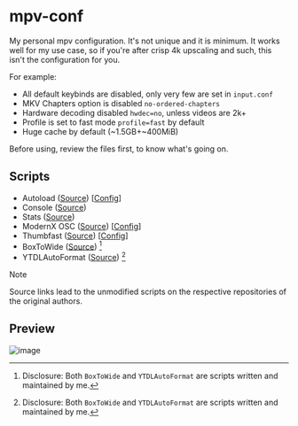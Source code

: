 # mpv-conf
My personal mpv configuration. It's not unique and it is minimum. It works well for my use case, so if you're after crisp 4k upscaling and such, this isn't the configuration for you.

For example:
- All default keybinds are disabled, only very few are set in `input.conf`
- MKV Chapters option is disabled `no-ordered-chapters`
- Hardware decoding disabled `hwdec=no`, unless videos are 2k+
- Profile is set to fast mode `profile=fast` by default
- Huge cache by default (~1.5GB+~400MiB)

Before using, review the files first, to know what's going on.

## Scripts
- Autoload ([Source](https://github.com/mpv-player/mpv/blob/master/TOOLS/lua/autoload.lua)) [[Config](./script-opts/autoload.conf)]
- Console ([Source](https://github.com/mpv-player/mpv/blob/master/player/lua/console.lua))
- Stats ([Source](https://github.com/mpv-player/mpv/blob/master/player/lua/stats.lua))
- ModernX OSC ([Source](https://github.com/zydezu/ModernX)) [[Config](./script-opts/modernx.conf)]
- Thumbfast ([Source](https://github.com/po5/thumbfast)) [[Config](./script-opts/thumbfast.conf)]
- BoxToWide ([Source](https://github.com/Samillion/mpv-boxtowide)) [^1]
- YTDLAutoFormat ([Source](https://github.com/Samillion/mpv-ytdlautoformat)) [^1]

[^1]: Disclosure: Both `BoxToWide` and `YTDLAutoFormat` are scripts written and maintained by me.

> [!NOTE]
> Source links lead to the unmodified scripts on the respective repositories of the original authors.

## Preview

![image](https://github.com/user-attachments/assets/ffe8c35e-7f59-44b8-8125-63b0eb56241f)
